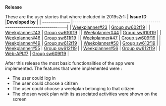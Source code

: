  **Release**

These are the user stories that where included in 2019s2r1:
| **Issue ID**   |**Developed by**                                                            |
| -------------- |---------------------------------------------------------------------------|
| [Weekplanner#23](https://github.com/aau-giraf/weekplanner/issues/23) | [Group sw602f19](https://github.com/orgs/aau-giraf/teams/sw602f19)                |
| [Weekplanner#43](https://github.com/aau-giraf/weekplanner/issues/43) | [Group sw610f19](https://github.com/orgs/aau-giraf/teams/sw610f19)                |
| [Weekplanner#44](https://github.com/aau-giraf/weekplanner/issues/44) | [Group sw610f19](https://github.com/orgs/aau-giraf/teams/sw610f19)                |
| [Weekplanner#46](https://github.com/aau-giraf/weekplanner/issues/46) | [Group sw611f19](https://github.com/orgs/aau-giraf/teams/sw611f19)                |
| [Weekplanner#47](https://github.com/aau-giraf/weekplanner/issues/47) | [Group sw609f19](https://github.com/orgs/aau-giraf/teams/sw609f19)                |
| [Weekplanner#49](https://github.com/aau-giraf/weekplanner/issues/49) | [Group sw612f19](https://github.com/orgs/aau-giraf/teams/sw612f19)                |
| [Weekplanner#50](https://github.com/aau-giraf/weekplanner/issues/50) | [Group sw613f19](https://github.com/orgs/aau-giraf/teams/sw613f19)                |
| [Weekplanner#55](https://github.com/aau-giraf/weekplanner/issues/55) | [Group sw612f19](https://github.com/orgs/aau-giraf/teams/sw612f19)                |
| [Weekplanner#56](https://github.com/aau-giraf/weekplanner/issues/56) | [Group sw612f19](https://github.com/orgs/aau-giraf/teams/sw612f19)                |
| [Web-API#7](https://github.com/aau-giraf/web-api/issues/7)           | [Group sw609f19](https://github.com/orgs/aau-giraf/teams/sw609f19)                |

After this release the most basic functionalities of the app were implemented. 
The features that were implemented were :
* The user could log in
* The user could choose a citizen
* The user could choose a weekplan belonging to that citizen
* The chosen week plan with its associated activities were shown on the screen


